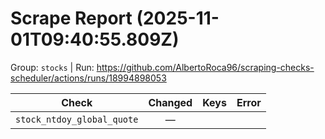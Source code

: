 # Scrape Report (2025-11-01T09:40:55.809Z)

Group: `stocks`  |  Run: https://github.com/AlbertoRoca96/scraping-checks-scheduler/actions/runs/18994898053

| Check | Changed | Keys | Error |
|---|:---:|:--|:--|
| `stock_ntdoy_global_quote` | — |  |  |
